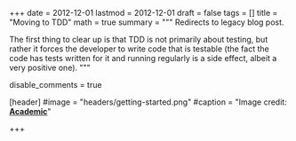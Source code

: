 +++
date = 2012-12-01
lastmod = 2012-12-01
draft = false
tags = []
title = "Moving to TDD"
math = true
summary = """
Redirects to legacy blog post.

The first thing to clear up is that TDD is not primarily about testing, but rather it forces the developer to write code that is testable (the fact the code has tests written for it and running regularly is a side effect, albeit a very positive one).
"""

disable_comments = true

[header]
#image = "headers/getting-started.png"
#caption = "Image credit: [**Academic**](https://github.com/gcushen/hugo-academic/)"

+++

<html>
  <head>
    <title>Moving to TDD</title>
    <link rel="canonical" href="https://binarymist.wordpress.com/2012/12/01/moving-to-tdd/"/>
    <meta http-equiv="content-type" content="text/html; charset=utf-8"/>
    <meta http-equiv="refresh" content="2; url=https://binarymist.wordpress.com/2012/12/01/moving-to-tdd/"/>
  </head>
</html>

